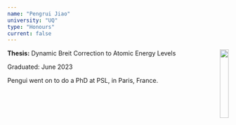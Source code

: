 ```yaml
---
name: "Pengrui Jiao"
university: "UQ"
type: "Honours"
current: false
---
```


<div align="right" width="20%" style="border:20px;">
  <img style="border:10px;" align="right" width="20%" src="{{site.baseurl}}/images/students/Pengrui.jpg">
</div>

**Thesis:** Dynamic Breit Correction to Atomic Energy Levels

Graduated: June 2023

Pengui went on to do a PhD at PSL, in Paris, France.

<br><br>
